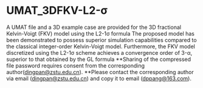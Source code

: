 # UMAT_3DFKV-L2-σ
A UMAT file and a 3D example case are provided for the 3D fractional Kelvin-Voigt (FKV) model using the L2-1σ formula
The proposed model has been demonstrated to possess superior simulation capabilities compared to the classical integer-order Kelvin-Voigt model. Furthermore, the FKV model discretized using the L2-1σ scheme achieves a convergence order of 3-α, superior to that obtained by the GL formula
**Sharing of the compressed file password requires consent from the corresponding author(dingpan@zstu.edu.cn).
**Please contact the corresponding author via email (dingpan@zstu.edu.cn) and copy it to email (dppang@163.com).

